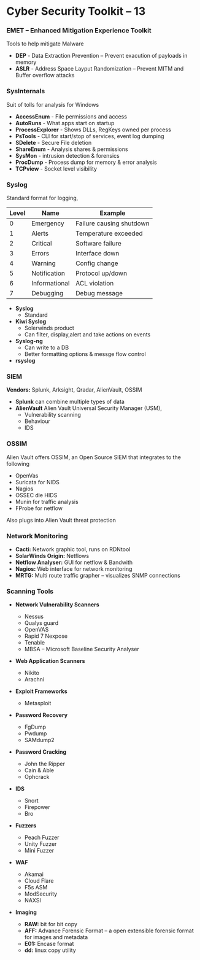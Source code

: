 
# Cyber Security Toolkit – 13

### EMET – Enhanced Mitigation Experience Toolkit
Tools to help mitigate Malware
-	**DEP** - Data Extraction Prevention – Prevent exacution of payloads in memory
-	**ASLR** - Address Space Layput Randomization – Prevent MITM and Buffer overflow attacks

### SysInternals
Suit of tolls for analysis for Windows
-	**AccessEnum** - File permissions and access 
-	**AutoRuns** - What apps start on startup
-	**ProcessExplorer** - Shows DLLs, RegKeys owned per process
-	**PsTools** - CLI for start/stop of services, event log dumping
-	**SDelete** - Secure File deletion 
-	**ShareEnum** - Analysis shares & permissions
-	**SysMon** - intrusion detection & forensics
-	**ProcDump** - Process dump for memory & error analysis 
-	**TCPview** - Socket level visibility 

### Syslog
Standard format for logging,

| Level| Name		| Example			    |
| ----- | ----------| ----------------------|
| 0 | Emergency		| Failure causing shutdown 	|
| 1 | Alerts		| Temperature exceeded 		|
| 2 | Critical		| Software failure		|
| 3 | Errors		| Interface down 		|
| 4 | Warning		| Config change 		|
| 5 | Notification	| Protocol up/down 		|
| 6 | Informational	| ACL violation 		|
| 7 | Debugging		| Debug message 		|

-	**Syslog**
      -	Standard
-	**Kiwi Syslog**
      -	Solerwinds product
      -	Can filter, display,alert and take actions on events
-	**Syslog-ng**
      -	Can write to a DB
      -	Better formatting options & messge flow control
-	**rsyslog**

### SIEM
**Vendors:** Splunk, Arksight, Qradar, AlienVault, OSSIM  
-	**Splunk** can combine multiple types of data
-	**AlienVault** Alien Vault Universal Security Manager (USM), 
      -	Vulnerability scanning
      -	Behaviour
      -	IDS

### OSSIM  
Alien Vault offers  OSSIM, an Open Source SIEM that integrates to the following
-	OpenVas
-	Suricata for NIDS
-	Nagios
-	OSSEC die HIDS
-	Munin for traffic analysis
-	FProbe for netflow  

Also plugs into Alien Vault threat protection

### Network Monitoring
-	**Cacti:** Network graphic tool, runs on RDNtool
-	**SolarWinds Origin:** Netflows
-	**Netflow Analyser:** GUI for netflow & Bandwith
-	**Nagios:** Web interface for network monitoring
-	**MRTG:** Multi route traffic grapher – visualizes SNMP connections

### Scanning Tools
-	**Network Vulnerability Scanners**
    -	Nessus
    -	Qualys guard
    -	OpenVAS
    -	Rapid 7 Nexpose
    -	Tenable
    -	MBSA – Microsoft Baseline Security Analyser
    
-	**Web Application Scanners**
    -	Nikito
    -	Arachni 
    
-	**Exploit Frameworks**
    -	Metasploit
    
-	**Password Recovery**
    -	FgDump
    -	Pwdump
    -	SAMdump2
    
-	**Password Cracking**
    -	John the Ripper
    -	Cain & Able
    -	Ophcrack
    
-	**IDS**
    -	Snort
    -	Firepower
    -	Bro
    
-	**Fuzzers**
    -	Peach Fuzzer
    -	Unity Fuzzer
    -	Mini Fuzzer
    
-	**WAF**
    -	Akamai
    -	Cloud Flare
    -	F5s ASM
    -	ModSecurity
    -	NAXSI
    
-	**Imaging**
    -	**RAW:** bit for bit copy
    -	**AFF:** Advance Forensic Format – a open extensible forensic format for images and metadata
    -	**E01:** Encase format
    -	**dd:** linux copy utility
